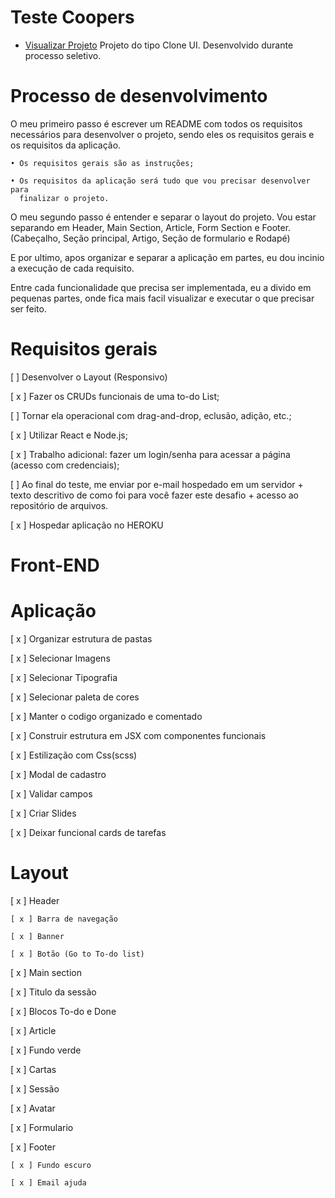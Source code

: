# Teste Coopers

- <a href="https://coopers-pearl.vercel.app/">Visualizar Projeto</a>
  Projeto do tipo Clone UI. Desenvolvido durante processo seletivo.

# Processo de desenvolvimento

O meu primeiro passo é escrever um README com todos os requisitos necessários para
desenvolver o projeto, sendo eles os requisitos gerais e os requisitos da aplicação.

    • Os requisitos gerais são as instruções;

    • Os requisitos da aplicação será tudo que vou precisar desenvolver para
      finalizar o projeto.

O meu segundo passo é entender e separar o layout do projeto. Vou estar separando em
Header, Main Section, Article, Form Section e Footer. (Cabeçalho, Seção principal, Artigo, Seção de formulario e Rodapé)

E por ultimo, apos organizar e separar a aplicação em partes, eu dou incinio a execução de cada requisito.

Entre cada funcionalidade que precisa ser implementada, eu a divido em pequenas partes, onde fica mais facil visualizar e executar o que precisar ser feito.

# Requisitos gerais

[ ] Desenvolver o Layout (Responsivo)

[ x ] Fazer os CRUDs funcionais de uma to-do List;

[ ] Tornar ela operacional com drag-and-drop, eclusão, adição, etc.;

[ x ] Utilizar React e Node.js;

[ x ] Trabalho adicional: fazer um login/senha para acessar a página (acesso com credenciais);

[ ] Ao final do teste, me enviar por e-mail hospedado em um servidor + texto descritivo de como
foi para você fazer este desafio + acesso ao repositório de arquivos.

[ x ] Hospedar aplicação no HEROKU

# Front-END

# Aplicação

[ x ] Organizar estrutura de pastas

[ x ] Selecionar Imagens

[ x ] Selecionar Tipografia

[ x ] Selecionar paleta de cores

[ x ] Manter o codigo organizado e comentado

[ x ] Construir estrutura em JSX com componentes funcionais

[ x ] Estilização com Css(scss)

[ x ] Modal de cadastro

[ x ] Validar campos

[ x ] Criar Slides

[ x ] Deixar funcional cards de tarefas

# Layout

[ x ] Header

    [ x ] Barra de navegação

    [ x ] Banner

    [ x ] Botão (Go to To-do list)

[ x ] Main section

   [ x ] Titulo da sessão

   [ x ] Blocos To-do e Done

[ x ] Article

   [ x ] Fundo verde

   [ x ] Cartas

[ x ] Sessão

   [ x ] Avatar

   [ x ] Formulario

[ x ] Footer

    [ x ] Fundo escuro

    [ x ] Email ajuda

